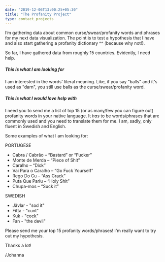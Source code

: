 ```yaml
---
date: "2019-12-06T13:00:25+05:30"
title: "The Profanity Project"
type: contact_projects
---
```


I’m gathering data about common curse/swear/profanity words and phrases for my next data visualization. The point is to test a hypothesis that I have and also start gathering a profanity dictionary ^^ (because why not!).

So far, I have gathered data from roughly 15 countries. Evidently, I need help.

##### This is what I am looking for
I am interested in the words' literal meaning. Like, if you say "balls" and it's used as "darn", you still use balls as the curse/swear/profanity word.

##### This is what I would love help with
I need you to send me a list of top 15 (or as many/few you can figure out) profanity words in your native language. It _has_ to be words/phrases that are commonly used and you need to translate them for me. I am, sadly, only fluent in Swedish and English.

Some examples of what I am looking for:

PORTUGESE
- Cabra / Cabrão – “Bastard” or “Fucker”
- Monte de Merda – “Piece of Shit”
- Caralho – “Dick”
- Vai Para o Caralho – “Go Fuck Yourself”
- Rego Do Cu – “Ass Crack”
- Puta Que Pariu – “Holy Shit”
- Chupa-mos – “Suck it”

SWEDISH
- Jävlar - "sod it"
- Fitta - "cunt"
- Kuk - "cock"
- Fan - "the devil"

Please send me your top 15 profanity words/phrases! I'm really want to try out my hypothesis. 

Thanks a lot!

/Johanna
